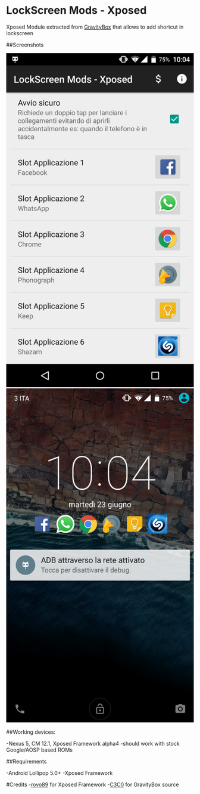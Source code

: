 LockScreen Mods - Xposed
============================

Xposed Module extracted from [GravityBox](https://github.com/GravityBox/GravityBox/tree/lollipop) that allows to add shortcut in lockscreen

##Screenshots

<img src="https://github.com/DVDAndroid/Xposed-LockScreenMods/blob/master/screenshots/Screenshot_2015-06-23-10-04-31.png"/>
<img src="https://github.com/DVDAndroid/Xposed-LockScreenMods/blob/master/screenshots/Screenshot_2015-06-23-10-04-37.png"/>

##Working devices:

-Nexus 5, CM 12.1, Xposed Framework alpha4
-should work with stock Google/AOSP based ROMs

##Requirements

-Android Lollipop 5.0+
-Xposed Framework


#Credits
-[rovo89](https://github.com/rovo89) for Xposed Framework
-[C3C0](https://github.com/C3C0) for GravityBox source